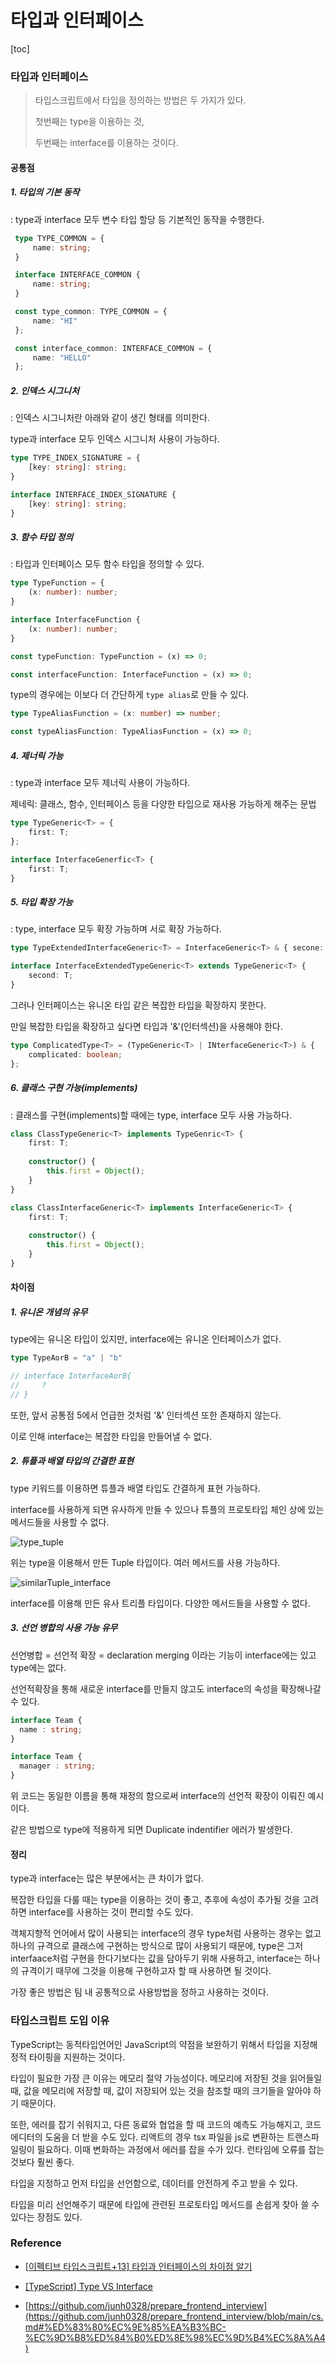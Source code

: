# 타입과 인터페이스

[toc]



### 타입과 인터페이스

> 타입스크립트에서 타입을 정의하는 방법은 두 가지가 있다.
>
> 첫번째는 type을 이용하는 것,
>
> 두번째는 interface를 이용하는 것이다.

#### 공통점

##### 1. 타입의 기본 동작

: type과 interface 모두 변수 타입 할당 등 기본적인 동작을 수행한다.

```typescript
 type TYPE_COMMON = {
     name: string;
 }

 interface INTERFACE_COMMON {
     name: string;
 }

 const type_common: TYPE_COMMON = {
     name: "HI"
 };

 const interface_common: INTERFACE_COMMON = {
     name: "HELLO"
 };
```



##### 2. 인덱스 시그니처

: 인덱스 시그니처란 아래와 같이 생긴 형태를 의미한다. 

type과 interface 모두 인덱스 시그니처 사용이 가능하다.

```typescript
type TYPE_INDEX_SIGNATURE = {
    [key: string]: string;
}

interface INTERFACE_INDEX_SIGNATURE {
    [key: string]: string;
}
```



##### 3. 함수 타입 정의

: 타입과 인터페이스 모두 함수 타입을 정의할 수 있다.

```typescript
type TypeFunction = {
    (x: number): number;
}

interface InterfaceFunction {
    (x: number): number;
}

const typeFunction: TypeFunction = (x) => 0;

const interfaceFunction: InterfaceFunction = (x) => 0;
```

type의 경우에는 이보다 더 간단하게 `type alias`로 만들 수 있다.

```typescript
type TypeAliasFunction = (x: number) => number;

const typeAliasFunction: TypeAliasFunction = (x) => 0;
```



##### 4. 제너릭 가능

: type과 interface 모두 제너릭 사용이 가능하다.

제네릭: 클래스, 함수, 인터페이스 등을 다양한 타입으로 재사용 가능하게 해주는 문법

```typescript
type TypeGeneric<T> = {
    first: T;
};

interface InterfaceGenerfic<T> {
    first: T;
}
```



##### 5. 타입 확장 가능

: type, interface 모두 확장 가능하며 서로 확장 가능하다.

```typescript
type TypeExtendedInterfaceGeneric<T> = InterfaceGeneric<T> & { secone: T };

interface InterfaceExtendedTypeGeneric<T> extends TypeGeneric<T> {
    second: T;
}
```

그러나 인터페이스는 유니온 타입 같은 복잡한 타입을 확장하지 못한다.

만일 복잡한 타입을 확장하고 싶다면 타입과 '&'(인터섹션)을 사용해야 한다.

```typescript
type ComplicatedType<T> = (TypeGeneric<T> | INterfaceGeneric<T>) & {
    complicated: boolean;
};
```



##### 6. 클래스 구현 가능(implements)

: 클래스를 구현(implements)할 때에는 type, interface 모두 사용 가능하다.

```typescript
class ClassTypeGeneric<T> implements TypeGenric<T> {
    first: T;
    
    constructor() {
        this.first = Object();
    }
}

class ClassInterfaceGeneric<T> implements InterfaceGeneric<T> {
    first: T;
    
    constructor() {
        this.first = Object();
    }
}
```



#### 차이점

##### 1. 유니온 개념의 유무

type에는 유니온 타입이 있지만, interface에는 유니온 인터페이스가 없다.

```typescript
type TypeAorB = "a" | "b"

// interface InterfaceAorB{
//     ?
// }
```

또한, 앞서 공통점 5에서 언급한 것처럼 '&' 인터섹션 또한 존재하지 않는다.

이로 인해 interface는 복잡한 타입을 만들어낼 수 없다.



##### 2. 튜플과 배열 타입의 간결한 표현

type 키워드를 이용하면 튜플과 배열 타입도 간결하게 표현 가능하다.

interface를 사용하게 되면 유사하게 만들 수 있으나 튜플의 프로토타입 체인 상에 있는 메서드들을 사용할 수 없다.

![type_tuple](https://img1.daumcdn.net/thumb/R1280x0/?scode=mtistory2&fname=https%3A%2F%2Fblog.kakaocdn.net%2Fdn%2FbfxuP3%2FbtrbCtEGyWY%2F97JBv3JmTnWVxO0J3c7Hk0%2Fimg.png)

위는 type을 이용해서 만든 Tuple 타입이다. 여러 메서드를 사용 가능하다.

![similarTuple_interface](https://img1.daumcdn.net/thumb/R1280x0/?scode=mtistory2&fname=https%3A%2F%2Fblog.kakaocdn.net%2Fdn%2FcToArc%2FbtrbABbRf1E%2FZsSk0DjlxT2OQcq34A7n8k%2Fimg.png)

interface를 이용해 만든 유사 트리플 타입이다. 다양한 메서드들을 사용할 수 없다.



##### 3. 선언 병합의 사용 가능 유무

선언병합 = 선언적 확장 = declaration merging 이라는 기능이 interface에는 있고 type에는 없다.

선언적확장을 통해 새로운 interface를 만들지 않고도 interface의 속성을 확장해나갈 수 있다. 

```typescript
interface Team {
  name : string;
}

interface Team {
  manager : string;
}
```

위 코드는 동일한 이름을 통해 재정의 함으로써 interface의 선언적 확장이 이뤄진 예시이다.

같은 방법으로 type에 적용하게 되면 Duplicate indentifier 에러가 발생한다.





#### 정리

type과 interface는 많은 부분에서는 큰 차이가 없다.

복잡한 타입을 다룰 때는 type을 이용하는 것이 좋고, 추후에 속성이 추가될 것을 고려하면 interface를 사용하는 것이 편리할 수도 있다. 

객체지향적 언어에서 많이 사용되는 interface의 경우 type처럼 사용하는 경우는 없고 하나의 규격으로 클래스에 구현하는 방식으로 많이 사용되기 때문에, type은 그저 interfaace처럼 구현을 한다기보다는 값을 담아두기 위해 사용하고, interface는 하나의 규격이기 때무에 그것을 이용해 구현하고자 할 때 사용하면 될 것이다.

가장 좋은 방법은 팀 내 공통적으로 사용방법을 정하고 사용하는 것이다.



### 타입스크립트 도입 이유

TypeScript는 동적타입언어인 JavaScript의 약점을 보완하기 위해서 타입을 지정해 정적 타이핑을 지원하는 것이다.

타입이 필요한 가장 큰 이유는 메모리 절약 가능성이다. 메모리에 저장된 것을 읽어들일 때, 값을 메모리에 저장할 때, 값이 저장되어 있는 것을 참조할 때의 크기들을 알아야 하기 때문이다.

또한, 에러를 잡기 쉬워지고, 다른 동료와 협업을 할 때 코드의 예측도 가능해지고, 코드 에디터의 도움을 더 받을 수도 있다. 리액트의 경우 tsx 파일을 js로 변환하는 트랜스파일링이 필요하다. 이때 변화하는 과정에서 에러를 잡을 수가 있다. 런타임에 오류를 잡는 것보다 훨씬 좋다.

타입을 지정하고 먼저 타입을 선언함으로, 데이터를 안전하게 주고 받을 수 있다.

타입을 미리 선언해주기 때문에 타입에 관련된 프로토타입 메서드를 손쉽게 찾아 쓸 수 있다는 장점도 있다.





### Reference

- [[이펙티브 타입스크립트+13] 타입과 인터페이스의 차이점 알기](https://junghyunkim.tistory.com/entry/%EC%9D%B4%ED%8E%99%ED%8B%B0%EB%B8%8C-%ED%83%80%EC%9E%85%EC%8A%A4%ED%81%AC%EB%A6%BD%ED%8A%B813-%ED%83%80%EC%9E%85%EA%B3%BC-%EC%9D%B8%ED%84%B0%ED%8E%98%EC%9D%B4%EC%8A%A4%EC%9D%98-%EC%B0%A8%EC%9D%B4%EC%A0%90-%EC%95%8C%EA%B8%B0)

- [[TypeScript] Type VS Interface](https://mine-it-record.tistory.com/592)

- [https://github.com/junh0328/prepare_frontend_interview](https://github.com/junh0328/prepare_frontend_interview/blob/main/cs.md#%ED%83%80%EC%9E%85%EA%B3%BC-%EC%9D%B8%ED%84%B0%ED%8E%98%EC%9D%B4%EC%8A%A4)